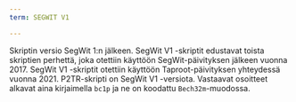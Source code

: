 ```yaml
---
term: SEGWIT V1

---
```

Skriptin versio SegWit 1:n jälkeen. SegWit V1 -skriptit edustavat toista skriptien perhettä, joka otettiin käyttöön SegWit-päivityksen jälkeen vuonna 2017. SegWit V1 -skriptit otettiin käyttöön Taproot-päivityksen yhteydessä vuonna 2021. P2TR-skripti on SegWit V1 -versiota. Vastaavat osoitteet alkavat aina kirjaimella `bc1p` ja ne on koodattu `Bech32m`-muodossa.